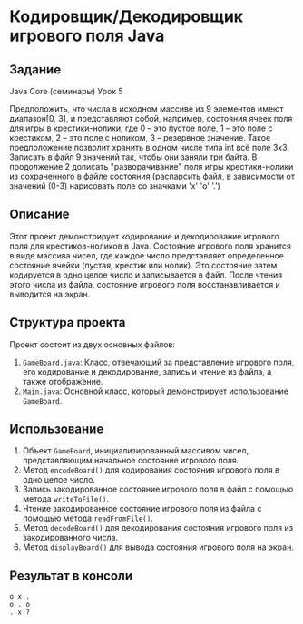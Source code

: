# Кодировщик/Декодировщик игрового поля Java

## Задание
Java Core (семинары) Урок 5 

Предположить, что числа в исходном массиве из 9 элементов имеют диапазон[0, 3], и представляют собой, например, состояния ячеек поля для игры в крестики-нолики, где 0 – это пустое поле, 1 – это поле с крестиком, 2 – это поле с ноликом, 3 – резервное значение. Такое предположение позволит хранить в одном числе типа int всё поле 3х3. Записать в файл 9 значений так, чтобы они заняли три байта.
 В продолжение 2 дописать "разворачивание" поля игры крестики-нолики из сохраненного в файле состояния (распарсить файл, в зависимости от значений (0-3) нарисовать поле со значками 'х' 'о' '.')

## Описание

Этот проект демонстрирует кодирование и декодирование игрового поля для крестиков-ноликов в Java. Состояние игрового поля хранится в виде массива чисел, где каждое число представляет определенное состояние ячейки (пустая, крестик или нолик). Это состояние затем кодируется в одно целое число и записывается в файл. После чтения этого числа из файла, состояние игрового поля восстанавливается и выводится на экран.

## Структура проекта

Проект состоит из двух основных файлов:

1. `GameBoard.java`: Класс, отвечающий за представление игрового поля, его кодирование и декодирование, запись и чтение из файла, а также отображение.
2. `Main.java`: Основной класс, который демонстрирует использование `GameBoard`.

## Использование

1. Объект `GameBoard`, инициализированный массивом чисел, представляющим начальное состояние игрового поля.
2. Метод `encodeBoard()` для кодирования состояния игрового поля в одно целое число.
3. Запись закодированное состояние игрового поля в файл с помощью метода `writeToFile()`.
4. Чтение закодированное состояние игрового поля из файла с помощью метода `readFromFile()`.
5. Метод `decodeBoard()` для декодирования состояния игрового поля из закодированного числа.
6. Метод `displayBoard()` для вывода состояния игрового поля на экран.


## Результат в консоли
```
o x .
o . o
. x ? 
```


